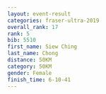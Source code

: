 ```yaml
---
layout: event-result 
categories: fraser-ultra-2019 
overall_rank: 17
rank: 5
bib: 5510
first_name: Siew Ching
last_name: Chong
distance: 50KM
category: 50KM
gender: Female
finish_time: 6-10-41
---
```

